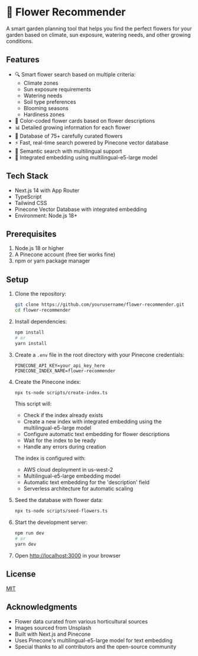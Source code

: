 # 🌸 Flower Recommender

A smart garden planning tool that helps you find the perfect flowers for your garden based on climate, sun exposure, watering needs, and other growing conditions.

## Features

- 🔍 Smart flower search based on multiple criteria:
  - Climate zones
  - Sun exposure requirements
  - Watering needs
  - Soil type preferences
  - Blooming seasons
  - Hardiness zones
- 🎨 Color-coded flower cards based on flower descriptions
- 📊 Detailed growing information for each flower
- 🌿 Database of 75+ carefully curated flowers
- ⚡ Fast, real-time search powered by Pinecone vector database
- 🎯 Semantic search with multilingual support
- 🤖 Integrated embedding using multilingual-e5-large model

## Tech Stack

- Next.js 14 with App Router
- TypeScript
- Tailwind CSS
- Pinecone Vector Database with integrated embedding
- Environment: Node.js 18+

## Prerequisites

1. Node.js 18 or higher
2. A Pinecone account (free tier works fine)
3. npm or yarn package manager

## Setup

1. Clone the repository:

   ```bash
   git clone https://github.com/yourusername/flower-recommender.git
   cd flower-recommender
   ```

2. Install dependencies:

   ```bash
   npm install
   # or
   yarn install
   ```

3. Create a `.env` file in the root directory with your Pinecone credentials:

   ```env
   PINECONE_API_KEY=your_api_key_here
   PINECONE_INDEX_NAME=flower-recommender
   ```

4. Create the Pinecone index:

   ```bash
   npx ts-node scripts/create-index.ts
   ```

   This script will:
   - Check if the index already exists
   - Create a new index with integrated embedding using the multilingual-e5-large model
   - Configure automatic text embedding for flower descriptions
   - Wait for the index to be ready
   - Handle any errors during creation

   The index is configured with:
   - AWS cloud deployment in us-west-2
   - Multilingual-e5-large embedding model
   - Automatic text embedding for the 'description' field
   - Serverless architecture for automatic scaling

5. Seed the database with flower data:

   ```bash
   npx ts-node scripts/seed-flowers.ts
   ```

6. Start the development server:

   ```bash
   npm run dev
   # or
   yarn dev
   ```

7. Open [http://localhost:3000](http://localhost:3000) in your browser

## License

[MIT](https://choosealicense.com/licenses/mit/)

## Acknowledgments

- Flower data curated from various horticultural sources
- Images sourced from Unsplash
- Built with Next.js and Pinecone
- Uses Pinecone's multilingual-e5-large model for text embedding
- Special thanks to all contributors and the open-source community
